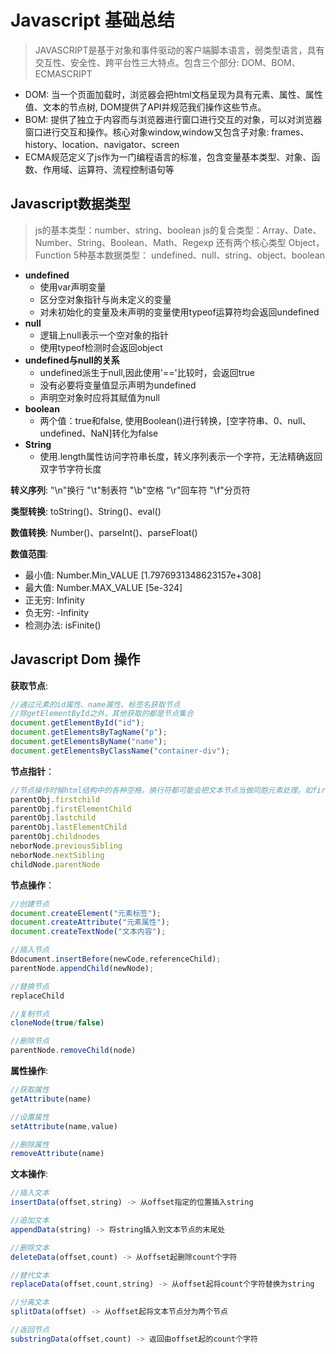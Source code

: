 # Javascript 基础总结

> JAVASCRIPT是基于对象和事件驱动的客户端脚本语言，弱类型语言，具有交互性、安全性、跨平台性三大特点。包含三个部分: DOM、BOM、ECMASCRIPT

- DOM: 当一个页面加载时，浏览器会把html文档呈现为具有元素、属性、属性值、文本的节点树, DOM提供了API并规范我们操作这些节点。
- BOM: 提供了独立于内容而与浏览器进行窗口进行交互的对象，可以对浏览器窗口进行交互和操作。核心对象window,window又包含子对象: frames、history、location、navigator、screen
- ECMA规范定义了js作为一门编程语言的标准，包含变量基本类型、对象、函数、作用域、运算符、流程控制语句等

## Javascript数据类型

> js的基本类型：number、string、boolean
> js的复合类型：Array、Date、Number、String、Boolean、Math、Regexp 还有两个核心类型 Object，Function
> 5种基本数据类型： undefined、null、string、object、boolean

- **undefined**
  - 使用var声明变量
  - 区分空对象指针与尚未定义的变量
  - 对未初始化的变量及未声明的变量使用typeof运算符均会返回undefined
- **null**
  - 逻辑上null表示一个空对象的指针
  - 使用typeof检测时会返回object
- **undefined与null的关系**
  - undefined派生于null,因此使用'=='比较时，会返回true
  - 没有必要将变量值显示声明为undefined
  - 声明空对象时应将其赋值为null
- **boolean**
  - 两个值：true和false, 使用Boolean()进行转换，[空字符串、0、null、undefined、NaN]转化为false
- **String**
  - 使用.length属性访问字符串长度，转义序列表示一个字符，无法精确返回双字节字符长度

**转义序列**: "\n"换行   "\t"制表符   "\b"空格   "\r"回车符  "\f"分页符

**类型转换**: toString()、String()、eval()

**数值转换**: Number()、parseInt()、parseFloat()

**数值范围**:

- 最小值: Number.Min_VALUE [1.7976931348623157e+308]
- 最大值: Number.MAX_VALUE [5e-324]
- 正无穷: Infinity
- 负无穷: -Infinity
- 检测办法: isFinite()

## Javascript Dom 操作

**获取节点**:

```js
//通过元素的id属性、name属性、标签名获取节点
//除getElementById之外，其他获取的都是节点集合
document.getElementById("id");
document.getElementsByTagName("p");
document.getElementsByName("name");
document.getElementsByClassName("container-div");
```

**节点指针**：

```js
//节点操作时候html结构中的各种空格，换行符都可能会把文本节点当做同胞元素处理。如firstChild查询的第一个节点为空文本节点, firstElementChild才是你需要的元素节点
parentObj.firstchild
parentObj.firstElementChild
parentObj.lastchild
parentObj.lastElementChild
parentObj.childnodes
neborNode.previousSibling
neborNode.nextSibling
childNode.parentNode
```

**节点操作**：

```js
//创建节点
document.createElement("元素标签");
document.createAttribute("元素属性");
document.createTextNode("文本内容");

//插入节点
Bdocument.insertBefore(newCode,referenceChild);
parentNode.appendChild(newNode);

//替换节点
replaceChild

//复制节点
cloneNode(true/false)

//删除节点
parentNode.removeChild(node)
```

**属性操作**:

```js
//获取属性
getAttribute(name)

//设置属性
setAttribute(name,value)

//删除属性
removeAttribute(name)
```

**文本操作**:

```js
//插入文本
insertData(offset,string) -> 从offset指定的位置插入string

//追加文本
appendData(string) -> 将string插入到文本节点的末尾处

//删除文本
deleteData(offset,count) -> 从offset起删除count个字符

//替代文本
replaceData(offset,count,string) -> 从offset起将count个字符替换为string

//分离文本
splitData(offset) -> 从offset起将文本节点分为两个节点

//返回节点
substringData(offset,count) -> 返回由offset起的count个字符
```